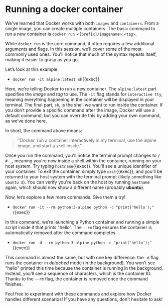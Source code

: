 # Running a docker container

We've learned that Docker works with both `images` and `containers`. From a single image, you can create multiple containers. The basic command to run a new container is `docker run <[prefix]/imagename>:<tag>`.

While `docker run` is the core command, it often requires a few additional arguments and flags. In this session, we’ll cover some of the most commonly used ones. You'll notice that much of the syntax repeats itself, making it easier to grasp as you go.

Let’s look at this example:

- `docker run -it alpine:latest sh`{{exec}}

Here, we’re telling Docker to run a new container. The `alpine:latest` part specifies the *image* and *tag* to use. The `-it` flag stands for `interactive tty`, meaning everything happening in the container will be displayed in your terminal. The final part, `sh`, is the shell we want to run inside the container. If you don’t provide a specific command after the image, Docker will use a default command, but you can override this by adding your own command, as we’ve done here.

In short, the command above means:

>"Docker, run a container interactively in my terminal, use the alpine
image, and start a `sh`ell inside."

Once you run the command, you'll notice the terminal prompt changes to `/ # _`, meaning you're now inside a `sh`ell within the container, running on your host system. Try typing `hostname`{{exec}}. You’ll see a unique identifier of your container. To exit the container, simply type `exit`{{exec}}, and you’ll be returned to your host system with the terminal prompt (likely something like `ubuntu $`). You can verify you're back on the host by running `hostname` again, which should now show a different name (probably **ubuntu**).

Now, let’s explore a few more commands. Give them a try!
  
- `docker run -it --rm python:3-alpine python -c "print('hello');"`{{exec}}

In this command, we’re launching a Python container and running a simple script inside it that prints "hello". The `--rm` flag ensures the container is automatically removed after the command completes.

- `docker run -d --rm python:3-alpine python -c "print('hello');"`{{exec}}

This command is almost the same, but with one key difference: the `-d` flag runs the container in *detached* mode (in the background). You won’t see "hello" printed this time because the container is running in the background. Instead, you’ll see a sequence of characters, which is the container ID. Thanks to the `--rm` flag, the container is removed once the command finishes.

Feel free to experiment with these commands and explore how Docker handles different scenarios! If you have any questions, don’t hesitate to ask!

